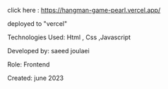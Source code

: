 click here : https://hangman-game-pearl.vercel.app/

deployed to "vercel"

Technologies Used: Html , Css ,Javascript

Developed by: saeed joulaei

Role: Frontend

Created: june 2023
